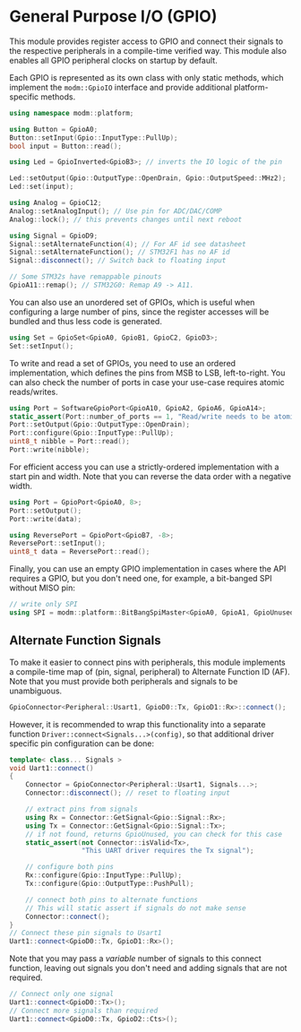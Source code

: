 # General Purpose I/O (GPIO)

This module provides register access to GPIO and connect their signals to the
respective peripherals in a compile-time verified way. This module also enables
all GPIO peripheral clocks on startup by default.

Each GPIO is represented as its own class with only static methods, which
implement the `modm::GpioIO` interface and provide additional platform-specific
methods.

```cpp
using namespace modm::platform;

using Button = GpioA0;
Button::setInput(Gpio::InputType::PullUp);
bool input = Button::read();

using Led = GpioInverted<GpioB3>; // inverts the IO logic of the pin

Led::setOutput(Gpio::OutputType::OpenDrain, Gpio::OutputSpeed::MHz2);
Led::set(input);

using Analog = GpioC12;
Analog::setAnalogInput(); // Use pin for ADC/DAC/COMP
Analog::lock(); // this prevents changes until next reboot

using Signal = GpioD9;
Signal::setAlternateFunction(4); // For AF id see datasheet
Signal::setAlternateFunction(); // STM32F1 has no AF id
Signal::disconnect(); // Switch back to floating input

// Some STM32s have remappable pinouts
GpioA11::remap(); // STM32G0: Remap A9 -> A11.
```

You can also use an unordered set of GPIOs, which is useful when configuring a
large number of pins, since the register accesses will be bundled and thus less
code is generated.

```cpp
using Set = GpioSet<GpioA0, GpioB1, GpioC2, GpioD3>;
Set::setInput();
```

To write and read a set of GPIOs, you need to use an ordered implementation,
which defines the pins from MSB to LSB, left-to-right. You can also check the
number of ports in case your use-case requires atomic reads/writes.

```cpp
using Port = SoftwareGpioPort<GpioA10, GpioA2, GpioA6, GpioA14>;
static_assert(Port::number_of_ports == 1, "Read/write needs to be atomic");
Port::setOutput(Gpio::OutputType::OpenDrain);
Port::configure(Gpio::InputType::PullUp);
uint8_t nibble = Port::read();
Port::write(nibble);
```

For efficient access you can use a strictly-ordered implementation with a start
pin and width. Note that you can reverse the data order with a negative width.

```cpp
using Port = GpioPort<GpioA0, 8>;
Port::setOutput();
Port::write(data);

using ReversePort = GpioPort<GpioB7, -8>;
ReversePort::setInput();
uint8_t data = ReversePort::read();
```

Finally, you can use an empty GPIO implementation in cases where the API
requires a GPIO, but you don't need one, for example, a bit-banged SPI without
MISO pin:

```cpp
// write only SPI
using SPI = modm::platform::BitBangSpiMaster<GpioA0, GpioA1, GpioUnused>;
```


## Alternate Function Signals

To make it easier to connect pins with peripherals, this module implements a
compile-time map of (pin, signal, peripheral) to Alternate Function ID (AF).
Note that you must provide both peripherals and signals to be unambiguous.

```cpp
GpioConnector<Peripheral::Usart1, GpioD0::Tx, GpioD1::Rx>::connect();
```

However, it is recommended to wrap this functionality into a separate function
`Driver::connect<Signals...>(config)`, so that additional driver specific pin
configuration can be done:

```cpp
template< class... Signals >
void Uart1::connect()
{
	Connector = GpioConnector<Peripheral::Usart1, Signals...>;
	Connector::disconnect(); // reset to floating input

	// extract pins from signals
	using Rx = Connector::GetSignal<Gpio::Signal::Rx>;
	using Tx = Connector::GetSignal<Gpio::Signal::Tx>;
	// if not found, returns GpioUnused, you can check for this case
	static_assert(not Connector::isValid<Tx>,
	              "This UART driver requires the Tx signal");

	// configure both pins
	Rx::configure(Gpio::InputType::PullUp);
	Tx::configure(Gpio::OutputType::PushPull);

	// connect both pins to alternate functions
	// This will static assert if signals do not make sense
	Connector::connect();
}
// Connect these pin signals to Usart1
Uart1::connect<GpioD0::Tx, GpioD1::Rx>();
```

Note that you may pass a *variable* number of signals to this connect function,
leaving out signals you don't need and adding signals that are not required.

```cpp
// Connect only one signal
Uart1::connect<GpioD0::Tx>();
// Connect more signals than required
Uart1::connect<GpioD0::Tx, GpioD2::Cts>();
```
